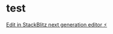 # test

[Edit in StackBlitz next generation editor ⚡️](https://stackblitz.com/~/github.com/alina-yakovleva/test)